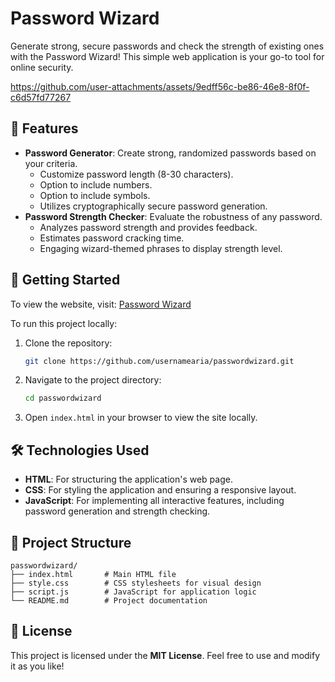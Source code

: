 # Password Wizard

Generate strong, secure passwords and check the strength of existing ones with the Password Wizard! This simple web application is your go-to tool for online security.

https://github.com/user-attachments/assets/9edff56c-be86-46e8-8f0f-c6d57fd77267

## 🌟 Features

- **Password Generator**: Create strong, randomized passwords based on your criteria.
  - Customize password length (8-30 characters).
  - Option to include numbers.
  - Option to include symbols.
  - Utilizes cryptographically secure password generation.
- **Password Strength Checker**: Evaluate the robustness of any password.
  - Analyzes password strength and provides feedback.
  - Estimates password cracking time.
  - Engaging wizard-themed phrases to display strength level.
  

## 🚀 Getting Started

To view the website, visit: [Password Wizard](https://passwordwizard.netlify.app/)  

To run this project locally:

1. Clone the repository:  
   ```bash
   git clone https://github.com/usernamearia/passwordwizard.git
   ```
2. Navigate to the project directory:  
   ```bash
   cd passwordwizard
   ```
3. Open `index.html` in your browser to view the site locally.  

## 🛠️ Technologies Used

- **HTML**: For structuring the application's web page.  
- **CSS**: For styling the application and ensuring a responsive layout.  
- **JavaScript**: For implementing all interactive features, including password generation and strength checking.  

## 📂 Project Structure

```
passwordwizard/
├── index.html       # Main HTML file
├── style.css        # CSS stylesheets for visual design
├── script.js        # JavaScript for application logic
└── README.md        # Project documentation
```

## 📄 License

This project is licensed under the **MIT License**. Feel free to use and modify it as you like!
